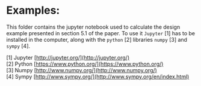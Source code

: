 Examples:
=========

This folder contains the jupyter notebook used to calculate the design example presented in section 5.1 of the paper.
To use it ```Jupyter``` [1] has to be installed in the computer, along with the ```python``` [2] libraries ```numpy``` [3] and ```sympy``` [4].


[1] Jupyter [http://jupyter.org/](http://jupyter.org/) <br>
[2] Python [https://www.python.org/](https://www.python.org/) <br>
[3] Numpy [http://www.numpy.org/](http://www.numpy.org/) <br>
[4] Sympy [http://www.sympy.org/](http://www.sympy.org/en/index.html)
